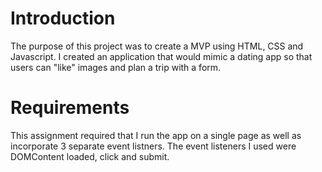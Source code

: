 # Introduction 
The purpose of this project was to create a MVP using HTML, CSS and Javascript. I created an application that would mimic a dating app so that users can "like" images and plan a trip with a form. 

# Requirements
This assignment  required that I run the app on a single page as well as incorporate 3 separate event listners. The event listeners I used were DOMContent loaded, click and submit.  
